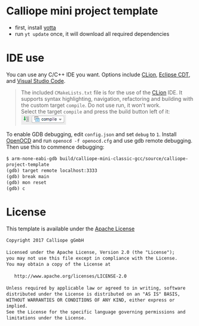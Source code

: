 # Calliope mini project template

- first, install [yotta](http://docs.yottabuild.org/#installing)
- run `yt update` once, it will download all required dependencies

# IDE use

You can use any C/C++ IDE you want. Options include
[CLion](https://www.jetbrains.com/clion/),
[Eclipse CDT](https://eclipse.org/cdt/), and
[Visual Studio Code](https://code.visualstudio.com/).

> The included `CMakeLists.txt` file is for the use of the
> [CLion](https://www.jetbrains.com/clion/) IDE.
> It supports syntax highlighting, navigation, refactoring and building
> with the custom target `compile`. Do not use run,
> it won't work.
> <br/>
> Select the target `compile` and press the build button left of it:
> ![compile](clion_compile.png)

To enable GDB debugging, edit `config.json` and set `debug` to `1`.
Install [OpenOCD](http://openocd.org/) and run `openocd -f openocd.cfg` and use gdb remote debugging. Then use this
to commence debugging:

```
$ arm-none-eabi-gdb build/calliope-mini-classic-gcc/source/calliope-project-template
(gdb) target remote localhost:3333
(gdb) break main
(gdb) mon reset
(gdb) c
```


# License

This template is available under the [Apache License](LICENSE)

```
Copyright 2017 Calliope gGmbH

Licensed under the Apache License, Version 2.0 (the "License");
you may not use this file except in compliance with the License.
You may obtain a copy of the License at

   http://www.apache.org/licenses/LICENSE-2.0

Unless required by applicable law or agreed to in writing, software
distributed under the License is distributed on an "AS IS" BASIS,
WITHOUT WARRANTIES OR CONDITIONS OF ANY KIND, either express or implied.
See the License for the specific language governing permissions and
limitations under the License.
````



